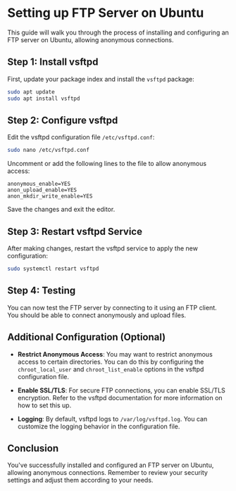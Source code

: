# Setting up FTP Server on Ubuntu

This guide will walk you through the process of installing and configuring an FTP server on Ubuntu, allowing anonymous connections.

## Step 1: Install vsftpd

First, update your package index and install the `vsftpd` package:

```bash
sudo apt update
sudo apt install vsftpd
```

## Step 2: Configure vsftpd

Edit the vsftpd configuration file `/etc/vsftpd.conf`:

```bash
sudo nano /etc/vsftpd.conf
```

Uncomment or add the following lines to the file to allow anonymous access:

```
anonymous_enable=YES
anon_upload_enable=YES
anon_mkdir_write_enable=YES
```

Save the changes and exit the editor.

## Step 3: Restart vsftpd Service

After making changes, restart the vsftpd service to apply the new configuration:

```bash
sudo systemctl restart vsftpd
```

## Step 4: Testing

You can now test the FTP server by connecting to it using an FTP client. You should be able to connect anonymously and upload files.

## Additional Configuration (Optional)

- **Restrict Anonymous Access**: You may want to restrict anonymous access to certain directories. You can do this by configuring the `chroot_local_user` and `chroot_list_enable` options in the vsftpd configuration file.

- **Enable SSL/TLS**: For secure FTP connections, you can enable SSL/TLS encryption. Refer to the vsftpd documentation for more information on how to set this up.

- **Logging**: By default, vsftpd logs to `/var/log/vsftpd.log`. You can customize the logging behavior in the configuration file.

## Conclusion

You've successfully installed and configured an FTP server on Ubuntu, allowing anonymous connections. Remember to review your security settings and adjust them according to your needs.
